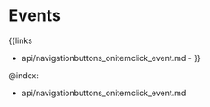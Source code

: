 
Events
=======

{{links
- api/navigationbuttons_onitemclick_event.md - 
}}

@index:
- api/navigationbuttons_onitemclick_event.md


